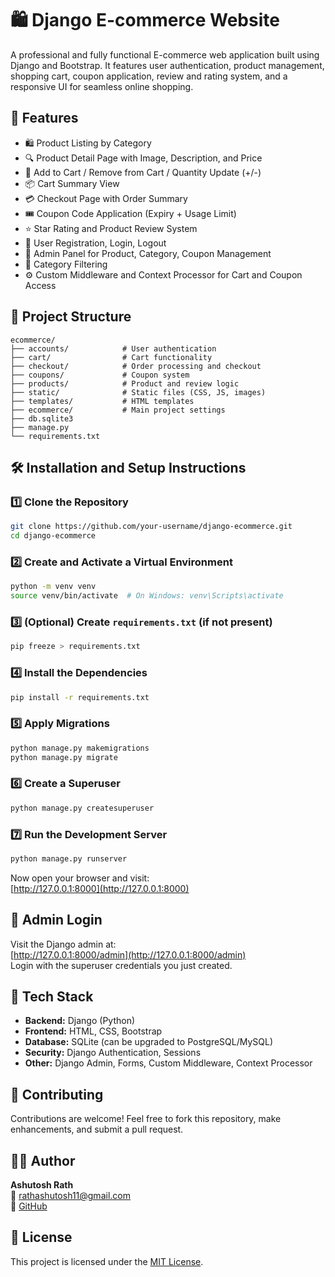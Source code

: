# 🛍️ Django E-commerce Website

A professional and fully functional E-commerce web application built using Django and Bootstrap. It features user authentication, product management, shopping cart, coupon application, review and rating system, and a responsive UI for seamless online shopping.

## 🚀 Features

- 🛍 Product Listing by Category  
- 🔍 Product Detail Page with Image, Description, and Price  
- 🛒 Add to Cart / Remove from Cart / Quantity Update (+/-)  
- 📦 Cart Summary View  
- 💳 Checkout Page with Order Summary  
- 🎟 Coupon Code Application (Expiry + Usage Limit)  
- ⭐ Star Rating and Product Review System  
- 👤 User Registration, Login, Logout  
- 🧾 Admin Panel for Product, Category, Coupon Management  
- 📂 Category Filtering  
- ⚙️ Custom Middleware and Context Processor for Cart and Coupon Access  

## 📁 Project Structure

```
ecommerce/
├── accounts/            # User authentication
├── cart/                # Cart functionality
├── checkout/            # Order processing and checkout
├── coupons/             # Coupon system
├── products/            # Product and review logic
├── static/              # Static files (CSS, JS, images)
├── templates/           # HTML templates
├── ecommerce/           # Main project settings
├── db.sqlite3
├── manage.py
└── requirements.txt
```

## 🛠️ Installation and Setup Instructions

### 1️⃣ Clone the Repository

```bash
git clone https://github.com/your-username/django-ecommerce.git
cd django-ecommerce
```

### 2️⃣ Create and Activate a Virtual Environment

```bash
python -m venv venv
source venv/bin/activate  # On Windows: venv\Scripts\activate
```

### 3️⃣ (Optional) Create `requirements.txt` (if not present)

```bash
pip freeze > requirements.txt
```

### 4️⃣ Install the Dependencies

```bash
pip install -r requirements.txt
```

### 5️⃣ Apply Migrations

```bash
python manage.py makemigrations
python manage.py migrate
```

### 6️⃣ Create a Superuser

```bash
python manage.py createsuperuser
```

### 7️⃣ Run the Development Server

```bash
python manage.py runserver
```

Now open your browser and visit:  
[http://127.0.0.1:8000](http://127.0.0.1:8000)

## 🔐 Admin Login

Visit the Django admin at:  
[http://127.0.0.1:8000/admin](http://127.0.0.1:8000/admin)  
Login with the superuser credentials you just created.

## 🧠 Tech Stack

- **Backend:** Django (Python)  
- **Frontend:** HTML, CSS, Bootstrap  
- **Database:** SQLite (can be upgraded to PostgreSQL/MySQL)  
- **Security:** Django Authentication, Sessions  
- **Other:** Django Admin, Forms, Custom Middleware, Context Processor  

## 🤝 Contributing

Contributions are welcome! Feel free to fork this repository, make enhancements, and submit a pull request.

## 👨‍💻 Author

**Ashutosh Rath**  
📧 rathashutosh11@gmail.com   
🐙 [GitHub](https://github.com/Ashutosh4136)

## 📄 License

This project is licensed under the [MIT License](LICENSE).
